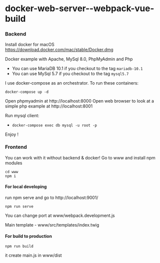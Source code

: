 # docker-web-server--webpack-vue-build

### Backend

Install docker for macOS https://download.docker.com/mac/stable/Docker.dmg

Docker example with Apache, MySql 8.0, PhpMyAdmin and Php

- You can use MariaDB 10.1 if you checkout to the tag `mariadb-10.1`
- You can use MySql 5.7 if you checkout to the tag `mysql5.7`

I use docker-compose as an orchestrator. To run these containers:

```
docker-compose up -d
```

Open phpmyadmin at http://localhost:8000
Open web browser to look at a simple php example at http://localhost:8001

Run mysql client:

- `docker-compose exec db mysql -u root -p` 

Enjoy !

### Frontend

You can work with it without backend & docker!
Go to www and install npm modules
```
cd www
npm i
```

#### For local developing
run npm serve and go to http://localhost:9001/
```
npm run serve
```
You can change port at www/webpack.development.js

Main template - www/src/templates/index.twig


#### For build to production
```
npm run build
```
it create main.js in www/dist
